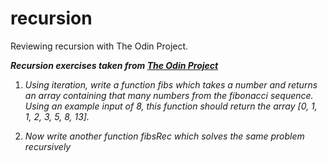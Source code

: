 # recursion
Reviewing recursion with The Odin Project.

***Recursion exercises taken from [The Odin Project](https://www.theodinproject.com/lessons/javascript-recursion)***

1. *Using iteration, write a function fibs which takes a number and returns an array containing that many numbers from the fibonacci sequence. Using an example input of 8, this function should return the array [0, 1, 1, 2, 3, 5, 8, 13].*

2. *Now write another function fibsRec which solves the same problem recursively*
